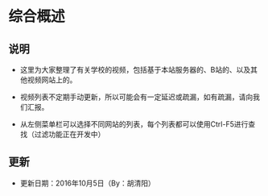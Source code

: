 # 综合概述

## 说明

- 这里为大家整理了有关学校的视频，包括基于本站服务器的、B站的、以及其他视频网站上的。

- 视频列表不定期手动更新，所以可能会有一定延迟或疏漏，如有疏漏，请向我们汇报。

- 从左侧菜单栏可以选择不同网站的列表，每个列表都可以使用Ctrl-F5进行查找（过滤功能正在开发中）

## 更新

- 更新日期：2016年10月5日（By：胡清阳）

